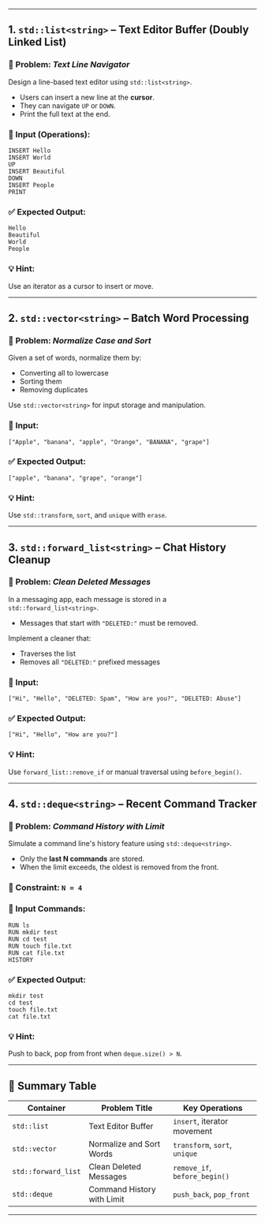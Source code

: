 
---

##  1. `std::list<string>` – **Text Editor Buffer (Doubly Linked List)**

### 📌 Problem: *Text Line Navigator*

Design a line-based text editor using `std::list<string>`.

* Users can insert a new line at the **cursor**.
* They can navigate `UP` or `DOWN`.
* Print the full text at the end.

### 🧾 Input (Operations):

```
INSERT Hello
INSERT World
UP
INSERT Beautiful
DOWN
INSERT People
PRINT
```

### ✅ Expected Output:

```
Hello
Beautiful
World
People
```

### 💡 Hint:

Use an iterator as a cursor to insert or move.

---

##  2. `std::vector<string>` – **Batch Word Processing**

### 📌 Problem: *Normalize Case and Sort*

Given a set of words, normalize them by:

* Converting all to lowercase
* Sorting them
* Removing duplicates

Use `std::vector<string>` for input storage and manipulation.

### 🧾 Input:

```
["Apple", "banana", "apple", "Orange", "BANANA", "grape"]
```

### ✅ Expected Output:

```
["apple", "banana", "grape", "orange"]
```

### 💡 Hint:

Use `std::transform`, `sort`, and `unique` with `erase`.

---

##  3. `std::forward_list<string>` – **Chat History Cleanup**

### 📌 Problem: *Clean Deleted Messages*

In a messaging app, each message is stored in a `std::forward_list<string>`.

* Messages that start with `"DELETED:"` must be removed.

Implement a cleaner that:

* Traverses the list
* Removes all `"DELETED:"` prefixed messages

### 🧾 Input:

```
["Hi", "Hello", "DELETED: Spam", "How are you?", "DELETED: Abuse"]
```

### ✅ Expected Output:

```
["Hi", "Hello", "How are you?"]
```

### 💡 Hint:

Use `forward_list::remove_if` or manual traversal using `before_begin()`.

---

##  4. `std::deque<string>` – **Recent Command Tracker**

### 📌 Problem: *Command History with Limit*

Simulate a command line's history feature using `std::deque<string>`.

* Only the **last N commands** are stored.
* When the limit exceeds, the oldest is removed from the front.

### 🔧 Constraint: `N = 4`

### 🧾 Input Commands:

```
RUN ls
RUN mkdir test
RUN cd test
RUN touch file.txt
RUN cat file.txt
HISTORY
```

### ✅ Expected Output:

```
mkdir test
cd test
touch file.txt
cat file.txt
```

### 💡 Hint:

Push to back, pop from front when `deque.size() > N`.

---

## 🧪 Summary Table

| Container           | Problem Title              | Key Operations                |
| ------------------- | -------------------------- | ----------------------------- |
| `std::list`         | Text Editor Buffer         | `insert`, iterator movement   |
| `std::vector`       | Normalize and Sort Words   | `transform`, `sort`, `unique` |
| `std::forward_list` | Clean Deleted Messages     | `remove_if`, `before_begin()` |
| `std::deque`        | Command History with Limit | `push_back`, `pop_front`      |

---

